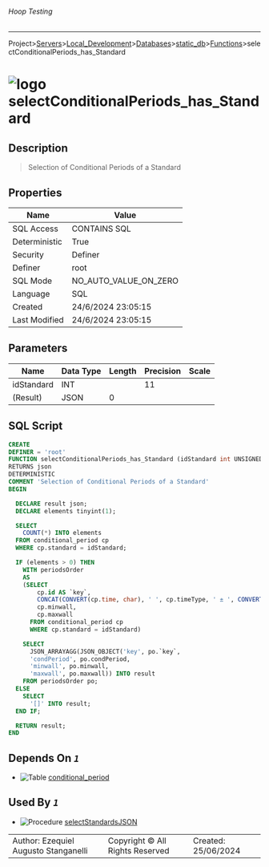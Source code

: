 ###### Hoop Testing
___
Project>[Servers](../../../../Servers.md)>[Local_Development](../../../Local_Development.md)>[Databases](../../Databases.md)>[static_db](../static_db.md)>[Functions](Functions.md)>selectConditionalPeriods_has_Standard


# ![logo](../../../../../Images/function64.svg) selectConditionalPeriods_has_Standard

## <a name="#Description"></a>Description
> Selection of Conditional Periods of a Standard
## <a name="#Properties"></a>Properties
|Name|Value|
|---|---|
|SQL Access|CONTAINS SQL|
|Deterministic|True|
|Security|Definer|
|Definer|root|
|SQL Mode|NO_AUTO_VALUE_ON_ZERO|
|Language|SQL|
|Created|24/6/2024 23:05:15|
|Last Modified|24/6/2024 23:05:15|


## <a name="#Parameters"></a>Parameters
|Name|Data Type|Length|Precision|Scale|
|---|---|---|---|---|
|idStandard|INT||11||
|(Result)|JSON|0|||

## <a name="#SqlScript"></a>SQL Script
```SQL
CREATE
DEFINER = 'root'
FUNCTION selectConditionalPeriods_has_Standard (idStandard int UNSIGNED)
RETURNS json
DETERMINISTIC
COMMENT 'Selection of Conditional Periods of a Standard'
BEGIN

  DECLARE result json;
  DECLARE elements tinyint(1);

  SELECT
    COUNT(*) INTO elements
  FROM conditional_period cp
  WHERE cp.standard = idStandard;

  IF (elements > 0) THEN
    WITH periodsOrder
    AS
    (SELECT
        cp.id AS `key`,
        CONCAT(CONVERT(cp.time, char), ' ', cp.timeType, ' ± ', CONVERT(cp.aproxTime, char), ' ', cp.aproxType) AS `condPeriod`,
        cp.minwall,
        cp.maxwall
      FROM conditional_period cp
      WHERE cp.standard = idStandard)

    SELECT
      JSON_ARRAYAGG(JSON_OBJECT('key', po.`key`,
      'condPeriod', po.condPeriod,
      'minwall', po.minwall,
      'maxwall', po.maxwall)) INTO result
    FROM periodsOrder po;
  ELSE
    SELECT
      '[]' INTO result;
  END IF;

  RETURN result;
END
```

## <a name="#DependsOn"></a>Depends On _`1`_
- ![Table](../../../../../Images/table.svg) [conditional_period](../Tables/conditional_period.md)


## <a name="#UsedBy"></a>Used By _`1`_
- ![Procedure](../../../../../Images/procedure.svg) [selectStandardsJSON](../Procedures/selectStandardsJSON.md)


||||
|---|---|---|
|Author: Ezequiel Augusto Stanganelli|Copyright © All Rights Reserved|Created: 25/06/2024|